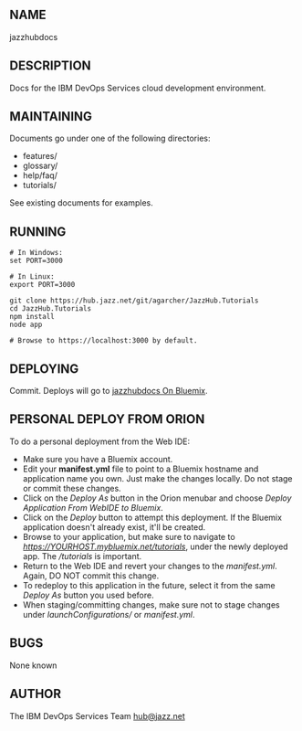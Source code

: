 NAME
----

jazzhubdocs


DESCRIPTION
-----------

Docs for the IBM DevOps Services cloud development environment.


MAINTAINING
-----------

Documents go under one of the following directories:

- features/
- glossary/
- help/faq/
- tutorials/

See existing documents for examples.


RUNNING
-------

	# In Windows:
	set PORT=3000
	
	# In Linux:
	export PORT=3000
	
	git clone https://hub.jazz.net/git/agarcher/JazzHub.Tutorials
	cd JazzHub.Tutorials
	npm install
	node app

	# Browse to https://localhost:3000 by default.

DEPLOYING
---------

Commit.  Deploys will go to [jazzhubdocs On Bluemix](http://jazzhubdocs.mybluemix.net/tutorials).


PERSONAL DEPLOY FROM ORION
--------------------------

To do a personal deployment from the Web IDE:

- Make sure you have a Bluemix account.
- Edit your **manifest.yml** file to point to a Bluemix hostname and application name you own.  Just make the changes locally.  Do not stage or commit these changes.
- Click on the *Deploy As* button in the Orion menubar and choose *Deploy Application From WebIDE to Bluemix*.
- Click on the *Deploy* button to attempt this deployment.  If the Bluemix application doesn't already exist, it'll be created.
- Browse to your application, but make sure to navigate to *https://YOURHOST.mybluemix.net/tutorials*, under the newly deployed app.  The */tutorials* is important.
- Return to the Web IDE and revert your changes to the *manifest.yml*.  Again, DO NOT commit this change.
- To redeploy to this application in the future, select it from the same *Deploy As* button you used before.
- When staging/committing changes, make sure not to stage changes under *launchConfigurations/* or *manifest.yml*.

BUGS
----

None known


AUTHOR
------

The IBM DevOps Services Team <hub@jazz.net>




